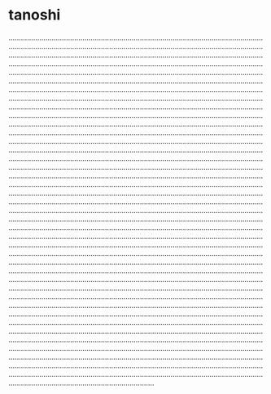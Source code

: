 # tanoshi
.......................................................................................................................................................................................................................................................................................................................................................................................................................................................................................................................................................................................................................................................................................................................................................................................................................................................................................................................................................................................................................................................................................................................................................................................................................................................................................................................................................................................................................................................................................................................................................................................................................................................................................................................................................................................................................................................................................................................................................................................................................................................................................................................................................................................................................................................................................................................................................................................................................................................................................................................................................................................................................................................................................................................................................................................................................................................................................................................................................................................................................................................................................................................................................................................................................................................................................................................................................................................................................................................................................................................................................................................................................................................................................................................................................................................................................................................................................................................................................................................................................................................................................................................................................................................................................................................................................................................................................................................................................................................................................................................................................................................................................................................................................................................................................................................................................................................................................................................................................................................................................................................................................................................................................................................................................................